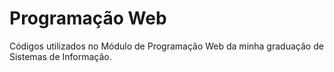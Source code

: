 # Programação Web

Códigos utilizados no Módulo de Programação Web da minha graduação de Sistemas de Informação.
